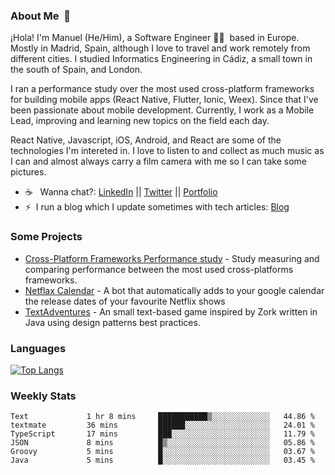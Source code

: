 ### About Me &nbsp;🐢

¡Hola! I'm Manuel (He/Him), a Software Engineer 👨‍💻 &nbsp;based in Europe. Mostly in Madrid, Spain, although I love to travel and work remotely from different cities. I studied Informatics Engineering in Cádiz, a small town in the south of Spain, and London. 

I ran a performance study over the most used cross-platform frameworks for building mobile apps (React Native, Flutter, Ionic, Weex). Since that I've been passionate about mobile development. Currently, I work as a Mobile Lead, improving and learning new topics on the field each day.

React Native, Javascript, iOS, Android, and React are some of the technologies I'm intereted in. I love to listen to and collect as much music as I can and almost always carry a film camera with me so I can take some pictures.

- ☕️ &nbsp; Wanna chat?: [LinkedIn](https://www.linkedin.com/in/manuelrdsg) || [Twitter](https://twitter.com/manuelrdsg) || [Portfolio](https://me.manuelrdsg.com)
- ⚡️&nbsp; I run a blog which I update sometimes with tech articles: [Blog](https://manuelrdsg.com)

### Some Projects

- [Cross-Platform Frameworks Performance study](https://rodin.uca.es/handle/10498/20951) - Study measuring and comparing performance between the most used cross-platforms frameworks.
- [Netflax Calendar](https://github.com/manuelrdsg/NetflaxCalendar) - A bot that automatically adds to your google calendar the release dates of your favourite Netflix shows
- [TextAdventures](https://github.com/manuelrdsg/TextAdventures) - An small text-based game inspired by Zork written in Java using design patterns best practices.

### Languages

[![Top Langs](https://github-readme-stats.vercel.app/api/top-langs/?username=manuelrdsg&layout=compact&langs_count=9&hide=html)](https://github.com/manuelrdsg)

### Weekly Stats

<!--START_SECTION:waka-->

```text
Text             1 hr 8 mins     ███████████▒░░░░░░░░░░░░░   44.86 %
textmate         36 mins         ██████░░░░░░░░░░░░░░░░░░░   24.01 %
TypeScript       17 mins         ███░░░░░░░░░░░░░░░░░░░░░░   11.79 %
JSON             8 mins          █▒░░░░░░░░░░░░░░░░░░░░░░░   05.86 %
Groovy           5 mins          █░░░░░░░░░░░░░░░░░░░░░░░░   03.67 %
Java             5 mins          █░░░░░░░░░░░░░░░░░░░░░░░░   03.45 %
```

<!--END_SECTION:waka-->
